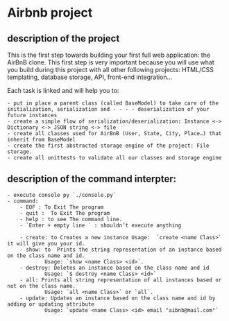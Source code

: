 # Airbnb project

## description of the project

This is the first step towards building your first full web application: the AirBnB clone. This first step is very important because you will use what you build during this project with all other following projects: HTML/CSS templating, database storage, API, front-end integration…

Each task is linked and will help you to:

    - put in place a parent class (called BaseModel) to take care of the initialization, serialization and - - - - deserialization of your future instances
    - create a simple flow of serialization/deserialization: Instance <-> Dictionary <-> JSON string <-> file
    - create all classes used for AirBnB (User, State, City, Place…) that inherit from BaseModel
    - create the first abstracted storage engine of the project: File storage.
    - create all unittests to validate all our classes and storage engine

## description of the command interpter:

    - execute console py `./console.py`
    - command:
    	- EOF : To Exit The program
    	- quit :  To Exit The program
    	- help : to see The command line.
    	- `Enter + empty line ` : shouldn’t execute anything

    	- create: to Creates a new instance Usage:  `create <name Class>` it will give you your id.
    	- show: to  Prints the string representation of an instance based on the class name and id.
    			Usage: `show <name Class> <id>`.
    	- destroy: Deletes an instance based on the class name and id
    	    	Usage: `$ destroy <name Class> <id>`
    	- all: Prints all string representation of all instances based or not on the class name.
    			Usage: `all <name Class>` or `all`.
    	- update: Updates an instance based on the class name and id by adding or updating attribute
    			Usage: `update <name Class> <id> email "aibnb@mail.com"`

